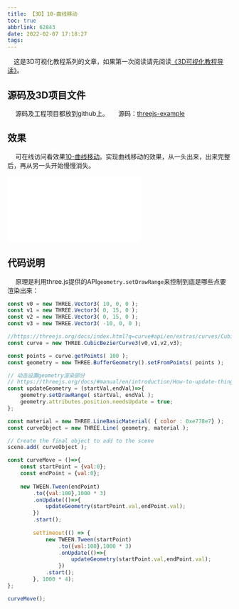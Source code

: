 ```yaml
---
title: 【3D】10-曲线移动
toc: true
abbrlink: 62843
date: 2022-02-07 17:18:27
tags:
---
```

&emsp;这是3D可视化教程系列的文章，如果第一次阅读请先阅读[《3D可视化教程导读》](/posts/30679)。


## 源码及3D项目文件
&emsp; 源码及工程项目都放到github上。
&emsp; 源码：[threejs-example](https://github.com/alwxkxk/threejs-example)

## 效果
&emsp; 可在线访问看效果[10-曲线移动](http://3d.scaugreen.cn/10-curve-move.html)。实现曲线移动的效果，从一头出来，出来完整后，再从另一头开始慢慢消失。

<iframe src="//player.bilibili.com/player.html?bvid=BV1eP4y1w7pp&page=1" scrolling="no" border="0" frameborder="no" framespacing="0" allowfullscreen="true" class="bilibili-video"> </iframe>

## 代码说明
&emsp; 原理是利用three.js提供的API`geometry.setDrawRange`来控制到底是哪些点要渲染出来：

```js
const v0 = new THREE.Vector3( 10, 0, 0 );
const v1 = new THREE.Vector3( 0, 15, 0 );
const v2 = new THREE.Vector3( 0, 15, 0 );
const v3 = new THREE.Vector3( -10, 0, 0 );

//https://threejs.org/docs/index.html?q=curve#api/en/extras/curves/CubicBezierCurve3
const curve = new THREE.CubicBezierCurve3(v0,v1,v2,v3);

const points = curve.getPoints( 100 );
const geometry = new THREE.BufferGeometry().setFromPoints( points );

// 动态设置geometry渲染部分
// https://threejs.org/docs/#manual/en/introduction/How-to-update-things
const updateGeometry = (startVal,endVal)=>{
	geometry.setDrawRange( startVal, endVal );
	geometry.attributes.position.needsUpdate = true;
};

const material = new THREE.LineBasicMaterial( { color : 0xe778e7} );
const curveObject = new THREE.Line( geometry, material );

// Create the final object to add to the scene
scene.add( curveObject );

const curveMove = ()=>{
	const startPoint = {val:0};
	const endPoint = {val:0};
	
	new TWEEN.Tween(endPoint)
		.to({val:100},1000 * 3)
		.onUpdate(()=>{
			updateGeometry(startPoint.val,endPoint.val);
		})
		.start();
	
		setTimeout(() => {
			new TWEEN.Tween(startPoint)
				.to({val:100},1000 * 3)
				.onUpdate(()=>{
					updateGeometry(startPoint.val,endPoint.val);
				})
			.start();
		}, 1000 * 4);
};

curveMove();

```
